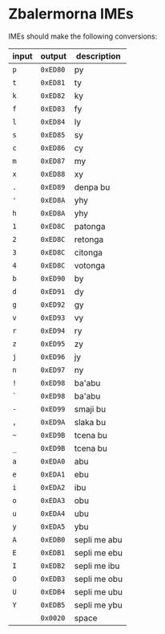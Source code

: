 # Zbalermorna IMEs

IMEs should make the following conversions:

| input | output | description |
|-------|--------|-------------|
|  `p`  |`0xED80`| py |
|  `t`  |`0xED81`| ty |
|  `k`  |`0xED82`| ky |
|  `f`  |`0xED83`| fy |
|  `l`  |`0xED84`| ly |
|  `s`  |`0xED85`| sy |
|  `c`  |`0xED86`| cy |
|  `m`  |`0xED87`| my |
|  `x`  |`0xED88`| xy |
|  `.`  |`0xED89`| denpa bu |
|  `'`  |`0xED8A`| yhy |
|  `h`  |`0xED8A`| yhy |
|  `1`  |`0xED8C`| patonga |
|  `2`  |`0xED8C`| retonga |
|  `3`  |`0xED8C`| citonga |
|  `4`  |`0xED8C`| votonga |
|  `b`  |`0xED90`| by |
|  `d`  |`0xED91`| dy |
|  `g`  |`0xED92`| gy |
|  `v`  |`0xED93`| vy |
|  `r`  |`0xED94`| ry |
|  `z`  |`0xED95`| zy |
|  `j`  |`0xED96`| jy |
|  `n`  |`0xED97`| ny |
|  `!`  |`0xED98`| ba'abu |
|  <code>`</code>  |`0xED98`| ba'abu |
|  `-`  |`0xED99`| smaji bu |
|  `,`  |`0xED9A`| slaka bu |
|  `~`  |`0xED9B`| tcena bu |
|  `_`  |`0xED9B`| tcena bu |
|  `a`  |`0xEDA0`| abu |
|  `e`  |`0xEDA1`| ebu |
|  `i`  |`0xEDA2`| ibu |
|  `o`  |`0xEDA3`| obu |
|  `u`  |`0xEDA4`| ubu |
|  `y`  |`0xEDA5`| ybu |
|  `A`  |`0xEDB0`| sepli me abu |
|  `E`  |`0xEDB1`| sepli me ebu |
|  `I`  |`0xEDB2`| sepli me ibu |
|  `O`  |`0xEDB3`| sepli me obu |
|  `U`  |`0xEDB4`| sepli me ubu |
|  `Y`  |`0xEDB5`| sepli me ybu |
|  ` `  |`0x0020`| space |